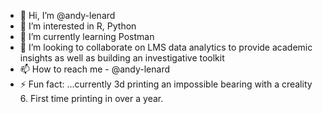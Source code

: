 - 👋 Hi, I’m @andy-lenard
- 👀 I’m interested in R, Python
- 🌱 I’m currently learning Postman
- 💞️ I’m looking to collaborate on LMS data analytics to provide academic insights as well as building an investigative toolkit  
- 📫 How to reach me - @andy-lenard
- ⚡ Fun fact: ...currently 3d printing an impossible bearing with a creality 6. First time printing in over a year.

<!---
andy-lenard/andy-lenard is a ✨ special ✨ repository because its `README.md` (this file) appears on your GitHub profile.
You can click the Preview link to take a look at your changes.
--->
